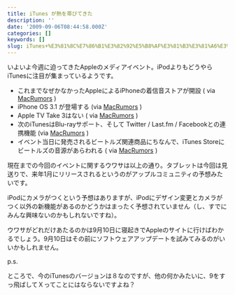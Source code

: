 ```yaml
---
title: iTunes が熱を帯びてきた
description: ''
date: '2009-09-06T08:44:58.000Z'
categories: []
keywords: []
slug: iTunes+%E3%81%8C%E7%86%B1%E3%82%92%E5%B8%AF%E3%81%B3%E3%81%A6%E3%81%8D%E3%81%9F
---
```

いよいよ今週に迫ってきたAppleのメディアイベント。iPodよりもどうやらiTunesに注目が集まっているようです。

*   これまでなぜかなかったAppleによるiPhoneの着信音ストアが開設 ( via [MacRumors](http://www.macrumors.com/2009/09/02/apple-to-launch-pre-cut-ringtones-at-next-weeks-media-event/) )
*   iPhone OS 3.1 が登場する (via [MacRumors](http://www.macrumors.com/2009/09/03/rumors-of-iphone-os-3-1-appearing-next-week-alongside-mms-from-atandt-based-on-questionable-sources/) )
*   Apple TV Take 3はない ( via [MacRumors](http://www.macrumors.com/2009/09/02/no-apple-tv-refresh-at-next-weeks-media-event/) )
*   次のiTunesはBlu-rayサポート、そして Twitter / Last.fm / Facebookとの連携機能 (via [MacRumors](http://www.macrumors.com/2009/08/08/itunes-9-to-include-blu-ray-support-and-phone-app-organization/) )
*   イベント当日に発売されるビートルズ関連商品にちなんで、iTunes Storeにビートルズの音源があらわれる ( via [MacRumors](http://www.macrumors.com/2009/08/19/rumors-of-the-beatles-coming-to-itunes-renewed-yet-again/) )

現在までの今回のイベントに関するウワサは以上の通り。タブレットは今回は見送りで、来年1月にリリースされるというのがアップルコミュニティの予想みたいです。

iPodにカメラがつくという予想はありますが、iPodにデザイン変更とカメラがつく以外の新機能があるのかどうかはまったく予想されていません（し、すでにみんな興味ないのかもしれないですね）。

ウワサがどれだけあたるのかは9月10日に寝起きでAppleのサイトに行けばわかるでしょう。9月10日はその前にソフトウェアアップデートを試みてみるのがいいかもしれません。

p.s.

ところで、今のiTunesのバージョンは８なのですが、他の何かみたいに、9をすっ飛ばしてＸってことにはならないですよね？